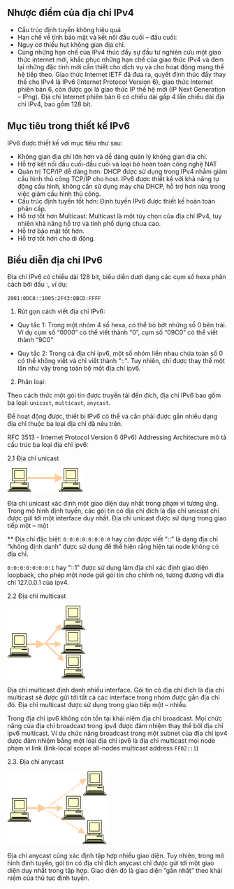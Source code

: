 
## Nhược điểm của địa chỉ IPv4
 
- Cấu trúc định tuyến không hiệu quả
- Hạn chế về tính bảo mật và kết nối đầu cuối – đầu cuối:
- Nguy cơ thiếu hụt không gian địa chỉ.
- Cùng những hạn chế của IPv4 thúc đẩy sự đầu tư nghiên cứu một giao thức internet mới, khắc phục những hạn chế của giao thức IPv4 và đem lại những đặc tính mới cần thiết cho dịch vụ và cho hoạt động mạng thế hệ tiếp theo. Giao thức Internet IETF đã đưa ra, quyết định thúc đẩy thay thế cho IPv4 là IPv6 (Internet Protocol Version 6), giao thức Internet phiên bản 6, còn được gọi là giao thức IP thế hệ mới (IP Next Generation – IPng). Địa chỉ Internet phiên bản 6 có chiều dài gấp 4 lần chiều dài địa chỉ IPv4, bao gồm 128 bít.

## Mục tiêu trong thiết kế IPv6
IPv6 được thiết kế với mục tiêu như sau:
- Không gian địa chỉ lớn hơn và dễ dàng quản lý không gian địa chỉ.
- Hỗ trợ kết nối đầu cuối-đầu cuối và loại bỏ hoàn toàn công nghệ NAT
- Quản trị TCP/IP dễ dàng hơn: DHCP được sử dụng trong IPv4 nhằm giảm cấu hình thủ công TCP/IP cho host. IPv6 được thiết kế với khả năng tự động cấu hình, không cần sử dụng máy chủ DHCP, hỗ trợ hơn nữa trong việc giảm cấu hình thủ công.
- Cấu trúc định tuyến tốt hơn: Định tuyến IPv6 được thiết kế hoàn toàn phân cấp.
- Hỗ trợ tốt hơn Multicast: Multicast là một tùy chọn của địa chỉ IPv4, tuy nhiên khả năng hỗ trợ và tính phổ dụng chưa cao.
- Hỗ trợ bảo mật tốt hơn.
- Hỗ trợ tốt hơn cho di động.
	
## Biểu diễn địa chỉ IPv6

Địa chỉ IPv6 có chiều dài 128 bit, biểu diễn dưới dạng các cụm số hexa phân cách bởi dấu :, ví dụ:

`2001:0DC8::1005:2F43:0BCD:FFFF`

 1. Rút gọn cách viết địa chỉ IPv6:

- Quy tắc 1: Trong một nhóm 4 số hexa, có thể bỏ bớt những số 0 bên trái. Ví dụ cụm số “0000” có thể viết thành “0”, cụm số “09C0” có thể viết thành “9C0”

- Quy tắc 2: Trong cả địa chỉ ipv6, một số nhóm liền nhau chứa toàn số 0 có thể không viết và chỉ viết thành "::". Tuy nhiên, chỉ được thay thế một lần như vậy trong toàn bộ một địa chỉ ipv6.

 2. Phân loại:

Theo cách thức một gói tin được truyền tải đến đích, địa chỉ IPv6 bao gồm ba loại: `unicast`, `multicast`, `anycast`. 

Để hoạt động được, thiết bị IPv6 có thể và cần phải được gắn nhiều dạng địa chỉ thuộc ba loại địa chỉ đã nêu trên.

RFC 3513 - Internet Protocol Version 6 (IPv6) Addressing Architecture mô tả cấu trúc ba loại địa chỉ ipv6:

 2.1 Địa chỉ unicast

![](images/image001.gif)

Địa chỉ unicast xác định một giao diện duy nhất trong phạm vi tương ứng. Trong mô hình định tuyến, các gói tin có địa chỉ đích là địa chỉ unicast chỉ được gửi tới một interface duy nhất.  Địa chỉ unicast được sử dụng trong giao tiếp một – một

** Địa chỉ đặc biệt:
`0:0:0:0:0:0:0:0` hay còn được viết "::" là dạng địa chỉ “không định danh” được sử dụng để thể hiện rằng hiện tại node không có địa chỉ.

`0:0:0:0:0:0:0:1` hay "::1" được sử dụng làm địa chỉ xác định giao diện loopback, cho phép một node gửi gói tin cho chính nó, tương đương với địa chỉ 127.0.0.1 của ipv4.

 2.2 Địa chỉ multicast

![](images/image002.gif)

Địa chỉ multicast định danh nhiều interface. Gói tin có địa chỉ đích là địa chỉ multicast sẽ được gửi tới tất cả các interface trong nhóm được gắn địa chỉ đó. Địa chỉ multicast được sử dụng trong giao tiếp một – nhiều.

Trong địa chỉ ipv6 không còn tồn tại khái niệm địa chỉ broadcast. Mọi chức năng của địa chỉ broadcast trong ipv4 được đảm nhiệm thay thế bởi địa chỉ ipv6 multicast. Ví dụ chức năng broadcast trong một subnet của địa chỉ ipv4 được đảm nhiệm bằng một loại địa chỉ ipv6 là địa chỉ multicast mọi node phạm vi link (link-local scope all-nodes multicast address `FF02::1`)

 2.3. Địa chỉ anycast

![](images/image005.gif)

Địa chỉ anycast cũng xác định tập hợp nhiều giao diện. Tuy nhiên, trong mô hình định tuyến, gói tin có địa chỉ đích anycast chỉ được gửi tới một giao diện duy nhất trong tập hợp. Giao diện đó là giao diện “gần nhất” theo khái niệm của thủ tục định tuyến.


